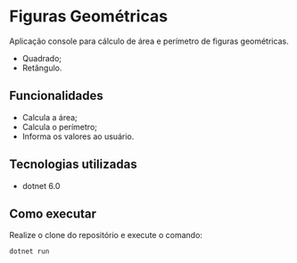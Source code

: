 # Figuras Geométricas

Aplicação console para cálculo de área e perímetro de figuras geométricas.

- Quadrado;
- Retângulo.

## Funcionalidades

- Calcula a área;
- Calcula o perímetro;
- Informa os valores ao usuário.

## Tecnologias utilizadas

- dotnet 6.0

## Como executar

Realize o clone do repositório e execute o comando:

```
dotnet run
```
